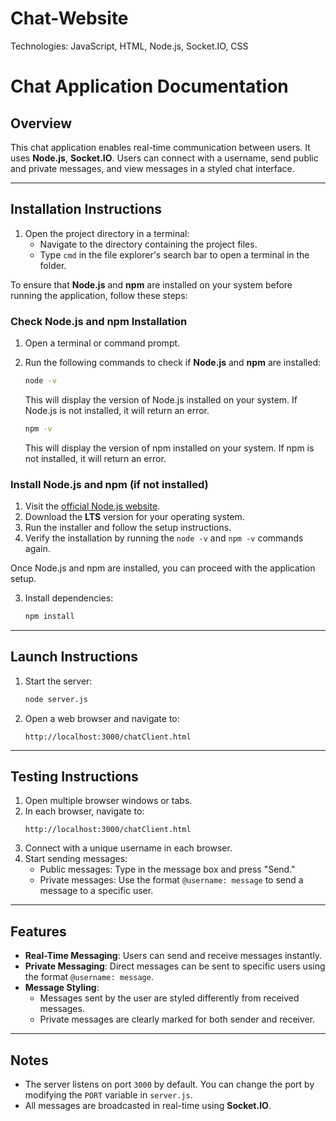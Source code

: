 # Chat-Website
Technologies: JavaScript, HTML, Node.js, Socket.IO, CSS

# Chat Application Documentation

## Overview
This chat application enables real-time communication between users. It uses **Node.js**, **Socket.IO**. Users can connect with a username, send public and private messages, and view messages in a styled chat interface.

---

## Installation Instructions

1. Open the project directory in a terminal:
   - Navigate to the directory containing the project files.
   - Type `cmd` in the file explorer's search bar to open a terminal in the folder.

To ensure that **Node.js** and **npm** are installed on your system before running the application, follow these steps:

### Check Node.js and npm Installation
1. Open a terminal or command prompt.
2. Run the following commands to check if **Node.js** and **npm** are installed:

   ```bash
   node -v
   ```
   This will display the version of Node.js installed on your system. If Node.js is not installed, it will return an error.

   ```bash
   npm -v
   ```
   This will display the version of npm installed on your system. If npm is not installed, it will return an error.

### Install Node.js and npm (if not installed)
1. Visit the [official Node.js website](https://nodejs.org/).
2. Download the **LTS** version for your operating system.
3. Run the installer and follow the setup instructions.
4. Verify the installation by running the `node -v` and `npm -v` commands again.


Once Node.js and npm are installed, you can proceed with the application setup.

3. Install dependencies:
   ```bash
   npm install
   ```

---

## Launch Instructions

1. Start the server:
   ```bash
   node server.js
   ```

2. Open a web browser and navigate to:
   ```
   http://localhost:3000/chatClient.html
   ```

---

## Testing Instructions

1. Open multiple browser windows or tabs.
2. In each browser, navigate to:
   ```
   http://localhost:3000/chatClient.html
   ```
3. Connect with a unique username in each browser.
4. Start sending messages:
   - Public messages: Type in the message box and press "Send."
   - Private messages: Use the format `@username: message` to send a message to a specific user.

---

## Features

- **Real-Time Messaging**: Users can send and receive messages instantly.
- **Private Messaging**: Direct messages can be sent to specific users using the format `@username: message`.
- **Message Styling**:
  - Messages sent by the user are styled differently from received messages.
  - Private messages are clearly marked for both sender and receiver.

---

## Notes

- The server listens on port `3000` by default. You can change the port by modifying the `PORT` variable in `server.js`.
- All messages are broadcasted in real-time using **Socket.IO**.
